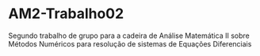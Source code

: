 # AM2-Trabalho02
Segundo trabalho de grupo para a cadeira de Análise Matemática II sobre Métodos Numéricos para resolução de sistemas de Equações Diferenciais
